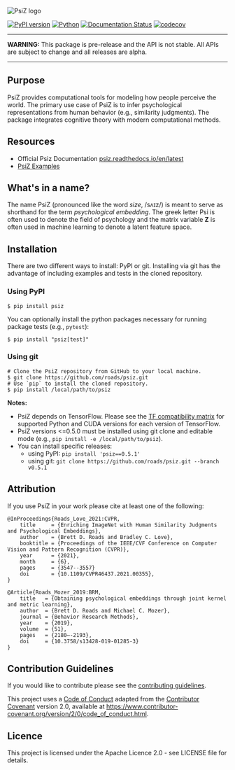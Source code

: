 ![PsiZ logo](docs/img/full_logo_300.png)

[![PyPI version](https://badge.fury.io/py/psiz.svg)](https://badge.fury.io/py/psiz)
[![Python](https://img.shields.io/pypi/pyversions/psiz.svg?style=plastic)](https://badge.fury.io/py/psiz)
[![Documentation Status](https://readthedocs.org/projects/psiz/badge/?version=latest)](https://psiz.readthedocs.io/en/latest/?badge=latest)
[![codecov](https://codecov.io/gh/roads/psiz/branch/main/graph/badge.svg?token=UIK748KI5I)](https://codecov.io/gh/roads/psiz)

---
**WARNING:** This package is pre-release and the API is not stable. All APIs are subject to change and all releases are alpha.

---

## Purpose

PsiZ provides computational tools for modeling how people perceive the world. The primary use case of PsiZ is to infer psychological representations from human behavior (e.g., similarity judgments). The package integrates cognitive theory with modern computational methods.

## Resources
* Official Psiz Documentation [psiz.readthedocs.io/en/latest](https://psiz.readthedocs.io/en/latest/)
* [PsiZ Examples](examples/)

## What's in a name?

The name PsiZ (pronounced like the word *size*, /sʌɪz/) is meant to serve as shorthand for the term *psychological embedding*. The greek letter Psi is often used to denote the field of psychology and the matrix variable **Z** is often used in machine learning to denote a latent feature space.

## Installation

There are two different ways to install: PyPI or git. Installing via git has the advantage of including examples and tests in the cloned repository.

### Using PyPI
```
$ pip install psiz
```
You can optionally install the python packages necessary for running package tests (e.g., `pytest`):
```
$ pip install "psiz[test]"
```

### Using git
```
# Clone the PsiZ repository from GitHub to your local machine.
$ git clone https://github.com/roads/psiz.git
# Use `pip` to install the cloned repository.
$ pip install /local/path/to/psiz
```

**Notes:**
* PsiZ depends on TensorFlow. Please see the [TF compatibility matrix](https://www.tensorflow.org/install/source#gpu) for supported Python and CUDA versions for each version of TensorFlow.
* PsiZ versions <=0.5.0 must be installed using git clone and editable mode (e.g., `pip install -e /local/path/to/psiz`).
* You can install specific releases:
    * using PyPI: `pip install 'psiz==0.5.1'`
    * using git: `git clone https://github.com/roads/psiz.git --branch v0.5.1`

## Attribution
If you use PsiZ in your work please cite at least one of the following:
```
@InProceedings{Roads_Love_2021:CVPR,
    title     = {Enriching ImageNet with Human Similarity Judgments and Psychological Embeddings},
    author    = {Brett D. Roads and Bradley C. Love},
    booktitle = {Proceedings of the IEEE/CVF Conference on Computer Vision and Pattern Recognition (CVPR)},
    year      = {2021},
    month     = {6},
    pages     = {3547--3557}
    doi       = {10.1109/CVPR46437.2021.00355},
}
```
```
@Article{Roads_Mozer_2019:BRM,
    title   = {Obtaining psychological embeddings through joint kernel and metric learning},
    author  = {Brett D. Roads and Michael C. Mozer},
    journal = {Behavior Research Methods},
    year    = {2019},
    volume  = {51},
    pages   = {2180–-2193},
    doi     = {10.3758/s13428-019-01285-3}
}
```

## Contribution Guidelines
If you would like to contribute please see the [contributing guidelines](CONTRIBUTING.md).

This project uses a [Code of Conduct](CODE.md) adapted from the [Contributor Covenant](https://www.contributor-covenant.org/)
version 2.0, available at <https://www.contributor-covenant.org/version/2/0/code_of_conduct.html>.

## Licence
This project is licensed under the Apache Licence 2.0 - see LICENSE file for details.
